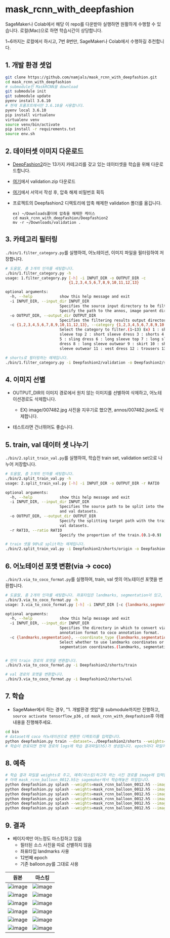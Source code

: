 # mask_rcnn_with_deepfashion

SageMaker나 Colab에서 해당 이 repo를 다운받아 실행하면 원활하게 수행할 수 있습니다. 로컬(Mac)으로 하면 학습시간이 상당합니다.

1~6까지는 로컬에서 하시고, 7번 8번만, SageMaker나 Colab에서 수행하길 추천합니다.

## 1. 개발 환경 셋업

```bash
git clone https://github.com/namjals/mask_rcnn_with_deepfashion.git
cd mask_rcnn_with_deepfashion
# submodule인 MaskRCNN을 download
git submodule init
git submodule update
pyenv install 3.6.10
# 현재 프롬프트에서만 3.6.10을 사용합니다.
pyenv local 3.6.10
pip install virtualenv
virtualenv venv
source venv/bin/activate
pip install -r requirements.txt
source env.sh
```



## 2. 데이터셋 이미지 다운로드

- [DeepFashion2](https://github.com/switchablenorms/DeepFashion2)라는 13가지 카테고리를 갖고 있는 데이터셋을 학습을 위해 다운로드합니다.

- [여기](https://drive.google.com/drive/folders/125F48fsMBz2EF0Cpqk6aaHet5VH399Ok?usp=sharing)에서 validation.zip 다운로드
- [여기](https://docs.google.com/forms/d/e/1FAIpQLSeIoGaFfCQILrtIZPykkr8q_h9qQ5BoTYbjvf95aXbid0v2Bw/viewform?usp=sf_link)에서 서약서 작성 후, 압축 해제 비밀번호 획득

- 프로젝트의 Deepfashion2 디렉토리에 압축 해제한 validation 폴더를 옮깁니다.

  ```
  ex) ~/Downloads폴더에 압축을 해제한 케이스
  cd mask_rcnn_with_deepfashion/Deepfashion2
  mv -r ~/Downloads/validation . 
  ```



## 3. 카테고리 필터링

`./bin/1.filter_category.py`를 실행하여, 어노테이션, 이미지 파일을 필터링하여 저장합니다.

```bash
# 도움말, 총 3개의 인자를 세팅합니다.
./bin/1.filter_category.py -h
usage: 1.filter_category.py [-h] -i INPUT_DIR -o OUTPUT_DIR -c
                            {1,2,3,4,5,6,7,8,9,10,11,12,13}

optional arguments:
  -h, --help            show this help message and exit
  -i INPUT_DIR, --input_dir INPUT_DIR
                        Specifies the source input directory to be filtered.
                        Specify the path to the annos, image parent directory.
  -o OUTPUT_DIR, --output_dir OUTPUT_DIR
                        Specifies the filtering results output directory.
  -c {1,2,3,4,5,6,7,8,9,10,11,12,13}, --category {1,2,3,4,5,6,7,8,9,10,11,12,13}
                        Select the category to filter.(1~13) Ex) 1 : short
                        sleeve top 2 : short sleeve dress 3 : shorts 4 : sling
                        5 : sling dress 6 : long sleeve top 7 : long sleeve
                        dress 8 : long sleeve outwear 9 : skirt 10 : short
                        sleeve outwear 11 : vest dress 12 : trousers 13 : vest

# shorts로 필터링하는 예제입니다.
./bin/1.filter_category.py -i Deepfashion2/validation -o Deepfashion2/shorts/origin -c 3
```



## 4. 이미지 선별

- OUTPUT_DIR의 이미지 경로에서 원치 않는 이미지를 선별하여 삭제하고, 어노테이션경로도 삭제합니다. 
  - EX) image/007482.jpg 사진을 지우기로 했으면, annos/007482.json도 삭제합니다.

- 테스트라면 건너뛰어도 좋습니다.



## 5. train, val 데이터 셋 나누기

`./bin/2.split_train_val.py`를 실행하여, 학습전 train set, validation set으로 나누어 저장합니다.

```bash
# 도움말, 총 3개의 인자를 세팅합니다.
./bin/2.split_train_val.py -h
usage: 2.split_train_val.py [-h] -i INPUT_DIR -o OUTPUT_DIR -r RATIO

optional arguments:
  -h, --help            show this help message and exit
  -i INPUT_DIR, --input_dir INPUT_DIR
                        Specifies the source path to be split into the train
                        and val datasets.
  -o OUTPUT_DIR, --output_dir OUTPUT_DIR
                        Specify the splitting target path with the train and
                        val datasets.
  -r RATIO, --ratio RATIO
                        Specify the proportion of the train.(0.1~0.9)

# train 셋을 90%로 split하는 예제입니다.
./bin/2.split_train_val.py -i Deepfashion2/shorts/origin -o Deepfashion2/shorts -r 0.9 
```



## 6. 어노테이션 포맷 변환(via -> coco)

`./bin/3.via_to_coco_format.py`를 실행하여, train, val 셋의 어노테이션 포맷을 변환합니다.

```bash
# 도움말, 총 2개의 인자를 세팅합니다. 좌표타입은 landmarks, segmentation이 있고, 기본값은 landmarks 입니다.
./bin/3.via_to_coco_format.py -h
usage: 3.via_to_coco_format.py [-h] -i INPUT_DIR [-c {landmarks,segmentation}]

optional arguments:
  -h, --help            show this help message and exit
  -i INPUT_DIR, --input_dir INPUT_DIR
                        Specifies the directory in which to convert via
                        annotation format to coco annotation format.
  -c {landmarks,segmentation}, --coordinate_type {landmarks,segmentation}
                        Select whether to use landmarks coordinates or
                        segmentation coordinates.(landmarks, segmentation)


# 먼저 train 경로의 포맷을 변환합니다.
./bin/3.via_to_coco_format.py -i Deepfashion2/shorts/train

# val 경로의 포맷을 변환합니다.
./bin/3.via_to_coco_format.py -i Deepfashion2/shorts/val
```



## 7. 학습

- SageMaker에서 하는 경우, "1. 개발환경 셋업"을 submodule까지만 진행하고, `source activate tensorflow_p36` , `cd mask_rcnn_with_deepfashion`후 아래 내용을 진행해주세요.

```bash
cd bin
# dataset에 coco 어노테이션으로 변환한 디렉토리를 입력합니다.
python deepfashion.py train --dataset=../Deepfashion2/shorts --weights=coco
# 학습이 완료되면 현재 경로의 logs에 학습 결과파일(h5)가 생성됩니다. epoch마다 파일이 생성되어 파일이 여러개 인데, 이중 완료된 마지막 파일을 예측할때 사용하면 됩니다.
```



## 8. 예측

```bash
# 학습 결과 파일을 weights로 주고, 예측(마스킹)하고자 하는 사진 경로를 image에 입력합니다.
# 아래 mask_rcnn_balloon_0012.h5는 sagemaker에서 학습해놓은 파일입니다.
python deepfashion.py splash --weights=mask_rcnn_balloon_0012.h5 --image=test/1.jpg
python deepfashion.py splash --weights=mask_rcnn_balloon_0012.h5 --image=test/2.jpg
python deepfashion.py splash --weights=mask_rcnn_balloon_0012.h5 --image=test/3.jpg
python deepfashion.py splash --weights=mask_rcnn_balloon_0012.h5 --image=test/4.jpg
python deepfashion.py splash --weights=mask_rcnn_balloon_0012.h5 --image=test/5.jpg
python deepfashion.py splash --weights=mask_rcnn_balloon_0012.h5 --image=test/6.jpg
```



## 9. 결과

- 베이지색만 어느정도 마스킹하고 있음
  - 필터된 소스 사진을 따로 선별하지 않음
  - 좌표타입 landmarks 사용
  - 12번째 epoch
  - 기존 balloon.py를 그대로 사용

| 원본                                                         | 마스킹                                                       |
| ------------------------------------------------------------ | ------------------------------------------------------------ |
| ![image](https://github.com/namjals/mask_rcnn_with_deepfashion/blob/main/image/3.png) | ![image](https://github.com/namjals/mask_rcnn_with_deepfashion/blob/main/image/splash_20201119T025814.png) |
| ![image](https://github.com/namjals/mask_rcnn_with_deepfashion/blob/main/image/6.png) | ![image](https://github.com/namjals/mask_rcnn_with_deepfashion/blob/main/image/splash_20201119T030018.png) |
| ![image](https://github.com/namjals/mask_rcnn_with_deepfashion/blob/main/image/1.png) | ![image](https://github.com/namjals/mask_rcnn_with_deepfashion/blob/main/image/splash_20201119T025708.png) |
| ![image](https://github.com/namjals/mask_rcnn_with_deepfashion/blob/main/image/2.png) | ![image](https://github.com/namjals/mask_rcnn_with_deepfashion/blob/main/image/splash_20201119T025743.png) |
| ![image](https://github.com/namjals/mask_rcnn_with_deepfashion/blob/main/image/4.png) | ![image](https://github.com/namjals/mask_rcnn_with_deepfashion/blob/main/image/splash_20201119T025851.png) |
| ![image](https://github.com/namjals/mask_rcnn_with_deepfashion/blob/main/image/5.png) | ![image](https://github.com/namjals/mask_rcnn_with_deepfashion/blob/main/image/splash_20201119T025941.png) |









